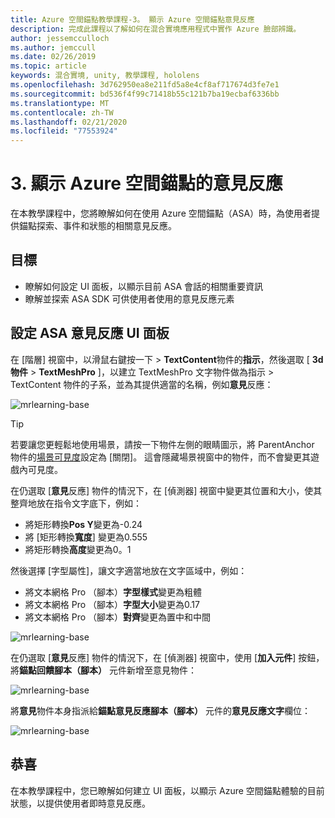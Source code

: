 ```yaml
---
title: Azure 空間錨點教學課程-3。 顯示 Azure 空間錨點意見反應
description: 完成此課程以了解如何在混合實境應用程式中實作 Azure 臉部辨識。
author: jessemcculloch
ms.author: jemccull
ms.date: 02/26/2019
ms.topic: article
keywords: 混合實境, unity, 教學課程, hololens
ms.openlocfilehash: 3d762950ea8e211fd5a8e4cf8af717674d3fe7e1
ms.sourcegitcommit: bd536f4f99c71418b55c121b7ba19ecbaf6336bb
ms.translationtype: MT
ms.contentlocale: zh-TW
ms.lasthandoff: 02/21/2020
ms.locfileid: "77553924"
---
```

# <a name="3-displaying-azure-spatial-anchor-feedback"></a>3. 顯示 Azure 空間錨點的意見反應

在本教學課程中，您將瞭解如何在使用 Azure 空間錨點（ASA）時，為使用者提供錨點探索、事件和狀態的相關意見反應。

## <a name="objectives"></a>目標

* 瞭解如何設定 UI 面板，以顯示目前 ASA 會話的相關重要資訊
* 瞭解並探索 ASA SDK 可供使用者使用的意見反應元素

## <a name="set-up-asa-feedback-ui-panel"></a>設定 ASA 意見反應 UI 面板

在 [階層] 視窗中，以滑鼠右鍵按一下 > **TextContent**物件的**指示**，然後選取 [ **3d 物件** > **TextMeshPro** ]，以建立 TextMeshPro 文字物件做為指示 > TextContent 物件的子系，並為其提供適當的名稱，例如**意見**反應：

![mrlearning-base](images/mrlearning-asa/tutorial3-section1-step1-1.png)

> [!TIP]
> 若要讓您更輕鬆地使用場景，請按一下物件左側的眼睛圖示，將 ParentAnchor 物件的<a href="https://docs.unity3d.com/Manual/SceneVisibility.html" target="_blank">場景可見度</a>設定為 [關閉]。 這會隱藏場景視窗中的物件，而不會變更其遊戲內可見度。

在仍選取 [**意見**反應] 物件的情況下，在 [偵測器] 視窗中變更其位置和大小，使其整齊地放在指令文字底下，例如：

* 將矩形轉換**Pos Y**變更為-0.24
* 將 [矩形轉換**寬度**] 變更為0.555
* 將矩形轉換**高度**變更為0。1

然後選擇 [字型屬性]，讓文字適當地放在文字區域中，例如：

* 將文本網格 Pro （腳本）**字型樣式**變更為粗體
* 將文本網格 Pro （腳本）**字型大小**變更為0.17
* 將文本網格 Pro （腳本）**對齊**變更為置中和中間

![mrlearning-base](images/mrlearning-asa/tutorial3-section1-step1-2.png)

在仍選取 [**意見**反應] 物件的情況下，在 [偵測器] 視窗中，使用 [**加入元件**] 按鈕，將**錨點回饋腳本（腳本）** 元件新增至意見物件：

![mrlearning-base](images/mrlearning-asa/tutorial3-section1-step1-3.png)

將**意見**物件本身指派給**錨點意見反應腳本（腳本）** 元件的**意見反應文字**欄位：

![mrlearning-base](images/mrlearning-asa/tutorial3-section1-step1-4.png)

## <a name="congratulations"></a>恭喜

在本教學課程中，您已瞭解如何建立 UI 面板，以顯示 Azure 空間錨點體驗的目前狀態，以提供使用者即時意見反應。
